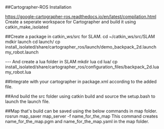 ##Cartographer-ROS Installation

https://google-cartographer-ros.readthedocs.io/en/latest/compilation.html
Create a seperate workspace for Cartographer and build it using catkin_make_isolated

##Create a package in catkin_ws/src for SLAM.
cd ~/catkin_ws/src/SLAM
mdkir launch
cd launch/
cp install_isolated/share/cartographer_ros/launch/demo_backpack_2d.launch my_robot.launch

--- And create a lua folder in SLAM
mkdir lua
cd lua/
cp install_isolated/share/cartographer_ros/configuration_files/backpack_2d.lua my_robot.lua

##Integrate with your cartographer in package.xml according to the added file.

##And build the src folder using catkin build and source the setup.bash to launch the launch file.

##Map that's build can be saved using the below commands in map folder.
rosrun map_saver map_server -f name_for_the_map 
This command creates name_for_the_map.pgm and name_for_the_map.yaml in the map folder.

